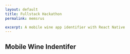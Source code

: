 ```yaml
---
layout: default
title: Fullstack Hackathon 
permalink: memsrus

excerpt: A mobile wine app identifier with React Native
---
```


## Mobile Wine Indentifer



